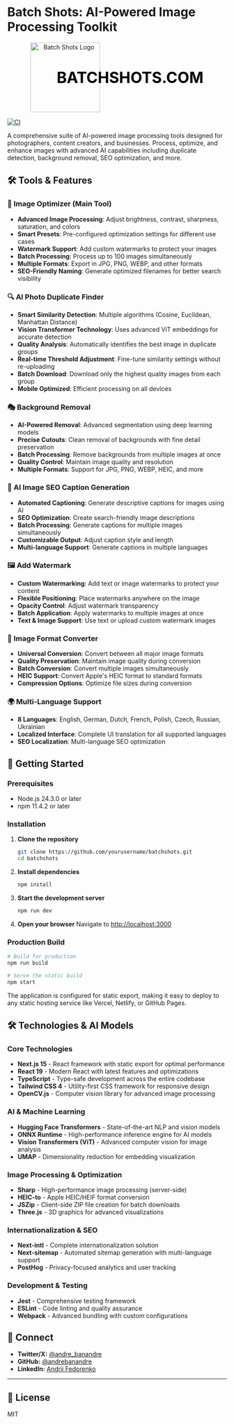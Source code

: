 # Batch Shots: AI-Powered Image Processing Toolkit

<div align="center">
  <a href="https://www.batchshots.com" target="_blank" rel="noopener noreferrer" style="display: inline-flex; align-items: center; text-decoration: none;">
    <img src="https://www.batchshots.com/logo.svg" alt="Batch Shots Logo" width="160" height="auto" style="margin-right: -100px;">
    <h1 style="font-size: 2.5em; margin: 0; font-weight: bold; text-transform: uppercase; color: #000;">batchshots.com</h1>
  </a>
</div>

[![CI](https://github.com/andrebanandre/batchshots/actions/workflows/ci.yml/badge.svg)](https://github.com/andrebanandre/batchshots/actions/workflows/ci.yml)

A comprehensive suite of AI-powered image processing tools designed for photographers, content creators, and businesses. Process, optimize, and enhance images with advanced AI capabilities including duplicate detection, background removal, SEO optimization, and more.

## 🛠️ Tools & Features

### 🎨 Image Optimizer (Main Tool)

- **Advanced Image Processing**: Adjust brightness, contrast, sharpness, saturation, and colors
- **Smart Presets**: Pre-configured optimization settings for different use cases
- **Watermark Support**: Add custom watermarks to protect your images
- **Batch Processing**: Process up to 100 images simultaneously
- **Multiple Formats**: Export in JPG, PNG, WEBP, and other formats
- **SEO-Friendly Naming**: Generate optimized filenames for better search visibility

### 🔍 AI Photo Duplicate Finder

- **Smart Similarity Detection**: Multiple algorithms (Cosine, Euclidean, Manhattan Distance)
- **Vision Transformer Technology**: Uses advanced ViT embeddings for accurate detection
- **Quality Analysis**: Automatically identifies the best image in duplicate groups
- **Real-time Threshold Adjustment**: Fine-tune similarity settings without re-uploading
- **Batch Download**: Download only the highest quality images from each group
- **Mobile Optimized**: Efficient processing on all devices

### 🎭 Background Removal

- **AI-Powered Removal**: Advanced segmentation using deep learning models
- **Precise Cutouts**: Clean removal of backgrounds with fine detail preservation
- **Batch Processing**: Remove backgrounds from multiple images at once
- **Quality Control**: Maintain image quality and resolution
- **Multiple Formats**: Support for JPG, PNG, WEBP, HEIC, and more

### 📝 AI Image SEO Caption Generation

- **Automated Captioning**: Generate descriptive captions for images using AI
- **SEO Optimization**: Create search-friendly image descriptions
- **Batch Processing**: Generate captions for multiple images simultaneously
- **Customizable Output**: Adjust caption style and length
- **Multi-language Support**: Generate captions in multiple languages

### 🖼️ Add Watermark

- **Custom Watermarking**: Add text or image watermarks to protect your content
- **Flexible Positioning**: Place watermarks anywhere on the image
- **Opacity Control**: Adjust watermark transparency
- **Batch Application**: Apply watermarks to multiple images at once
- **Text & Image Support**: Use text or upload custom watermark images

### 🔄 Image Format Converter

- **Universal Conversion**: Convert between all major image formats
- **Quality Preservation**: Maintain image quality during conversion
- **Batch Conversion**: Convert multiple images simultaneously
- **HEIC Support**: Convert Apple's HEIC format to standard formats
- **Compression Options**: Optimize file sizes during conversion

### 🌍 Multi-Language Support

- **8 Languages**: English, German, Dutch, French, Polish, Czech, Russian, Ukrainian
- **Localized Interface**: Complete UI translation for all supported languages
- **SEO Localization**: Multi-language SEO optimization

## 🚀 Getting Started

### Prerequisites

- Node.js 24.3.0 or later
- npm 11.4.2 or later

### Installation

1. **Clone the repository**

   ```bash
   git clone https://github.com/yourusername/batchshots.git
   cd batchshots
   ```

2. **Install dependencies**

   ```bash
   npm install
   ```

3. **Start the development server**

   ```bash
   npm run dev
   ```

4. **Open your browser**
   Navigate to [http://localhost:3000](http://localhost:3000)

### Production Build

```bash
# Build for production
npm run build

# Serve the static build
npm start
```

The application is configured for static export, making it easy to deploy to any static hosting service like Vercel, Netlify, or GitHub Pages.

## 🛠️ Technologies & AI Models

### Core Technologies

- **Next.js 15** - React framework with static export for optimal performance
- **React 19** - Modern React with latest features and optimizations
- **TypeScript** - Type-safe development across the entire codebase
- **Tailwind CSS 4** - Utility-first CSS framework for responsive design
- **OpenCV.js** - Computer vision library for advanced image processing

### AI & Machine Learning

- **Hugging Face Transformers** - State-of-the-art NLP and vision models
- **ONNX Runtime** - High-performance inference engine for AI models
- **Vision Transformers (ViT)** - Advanced computer vision for image analysis
- **UMAP** - Dimensionality reduction for embedding visualization

### Image Processing & Optimization

- **Sharp** - High-performance image processing (server-side)
- **HEIC-to** - Apple HEIC/HEIF format conversion
- **JSZip** - Client-side ZIP file creation for batch downloads
- **Three.js** - 3D graphics for advanced visualizations

### Internationalization & SEO

- **Next-intl** - Complete internationalization solution
- **Next-sitemap** - Automated sitemap generation with multi-language support
- **PostHog** - Privacy-focused analytics and user tracking

### Development & Testing

- **Jest** - Comprehensive testing framework
- **ESLint** - Code linting and quality assurance
- **Webpack** - Advanced bundling with custom configurations

## 🔗 Connect

- **Twitter/X:** [@andre_banandre](https://x.com/andre_banandre)
- **GitHub:** [@andrebanandre](https://github.com/andrebanandre)
- **LinkedIn:** [Andrii Fedorenko](https://www.linkedin.com/in/andrii-fedorenko-65905863/)

---

## 📄 License

MIT
